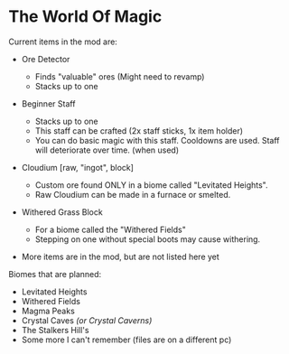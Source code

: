 # The World Of Magic
Current items in the mod are:
- Ore Detector
  - Finds "valuable" ores (Might need to revamp)
  - Stacks up to one
- Beginner Staff
  - Stacks up to one
  - This staff can be crafted (2x staff sticks, 1x item holder)
  - You can do basic magic with this staff. Cooldowns are used. Staff will deteriorate over time. (when used)
- Cloudium [raw, "ingot", block]
  - Custom ore found ONLY in a biome called "Levitated Heights".
  - Raw Cloudium can be made in a furnace or smelted.
- Withered Grass Block
  - For a biome called the "Withered Fields"
  - Stepping on one without special boots may cause withering.
 
- More items are in the mod, but are not listed here yet

Biomes that are planned:
- Levitated Heights
- Withered Fields
- Magma Peaks
- Crystal Caves *(or Crystal Caverns)*
- The Stalkers Hill's
- Some more I can't remember (files are on a different pc)
